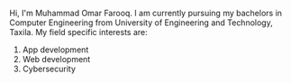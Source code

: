Hi, I'm Muhammad Omar Farooq. I am currently pursuing my bachelors in Computer Engineering from University of Engineering and Technology, Taxila.
My field specific interests are:
  1. App development
  2. Web development
  3. Cybersecurity
